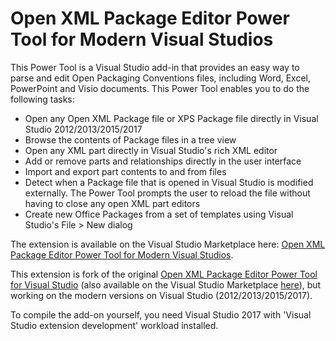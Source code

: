 Open XML Package Editor Power Tool for Modern Visual Studios
=============
This Power Tool is a Visual Studio add-in that provides an easy way to parse and edit Open Packaging Conventions files, including Word, Excel, PowerPoint and Visio documents. This Power Tool enables you to do the following tasks:

* Open any Open XML Package file or XPS Package file directly in Visual Studio 2012/2013/2015/2017
* Browse the contents of Package files in a tree view
* Open any XML part directly in Visual Studio's rich XML editor
* Add or remove parts and relationships directly in the user interface
* Import and export part contents to and from files
* Detect when a Package file that is opened in Visual Studio is modified externally. The Power Tool prompts the user to reload the file without having to close any open XML part editors
* Create new Office Packages from a set of templates using Visual Studio's File > New dialog

The extension is available on the Visual Studio Marketplace here: [Open XML Package Editor Power Tool for Modern Visual Studios](https://marketplace.visualstudio.com/items?itemName=bsivanov.OpenXMLPackageEditorforVisualStudio).

This extension is fork of the original [Open XML Package Editor Power Tool for Visual Studio](https://github.com/OfficeDev/Open-XML-Package-Editor-Power-Tool-for-Visual-Studio) (also available on the Visual Studio Marketplace [here](https://marketplace.visualstudio.com/items?itemName=ChrisRae.OpenXMLPackageEditorforVisualStudio)), but working on the modern versions on Visual Studio (2012/2013/2015/2017).

To compile the add-on yourself, you need Visual Studio 2017 with 'Visual Studio extension development' workload installed.